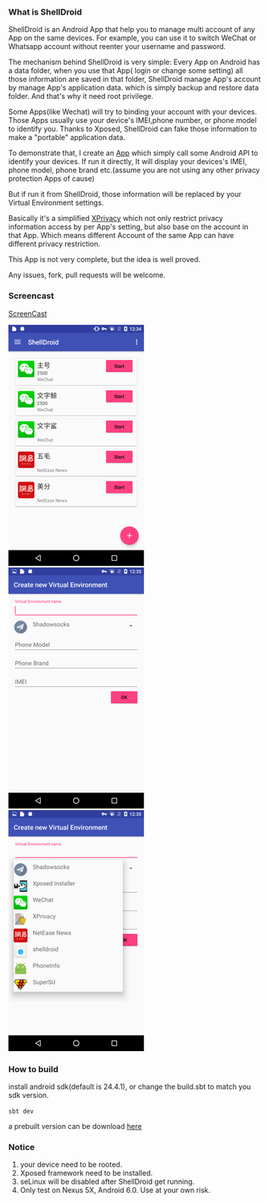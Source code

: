 ### What is ShellDroid

ShellDroid is an Android App that help you to manage multi account of any App on the same devices. For example, you can use it to switch WeChat or Whatsapp account without reenter your username and password.

The mechanism behind ShellDroid is very simple: Every App on Android has a data folder, when you use that App( login or change some setting) all those information are saved in that folder, ShellDroid manage App's account by manage App's application data. which is simply backup and restore data folder. And that's why it need root privilege.

Some Apps(like Wechat) will try to binding your account with your devices. Those Apps usually use your device's IMEI,phone number, or phone model to identify you. Thanks to Xposed, ShellDroid can fake those information to make a "portable" application data.

To demonstrate that, I create an [App](https://github.com/wuhx/phoneinfo) which simply call some Android API to identify your devices.  If run it directly, It will display your devices's IMEI, phone model, phone brand etc.(assume  you are not using any other privacy protection Apps of cause)

But if run it from ShellDroid, those information will be replaced by your Virtual Environment settings.

Basically it's a simplified [XPrivacy](https://github.com/M66B/XPrivacy) which not only restrict privacy information access by per App's setting, but also base on the account in that App.  Which means different Account of the same App can have different privacy restriction.

This App is not very complete, but the idea is well proved.

Any issues, fork, pull requests will be welcome.

### Screencast

[ScreenCast](screencast/record.mp4?raw=true)


![ScreenCast](screencast/main.png)
![ScreenCast](screencast/new.png)
![ScreenCast](screencast/new1.png)

### How to build

install android sdk(default is 24.4.1),  or change the build.sbt to match you sdk version.

`sbt dev`

a prebuilt version can be download [here](target/android/output/shelldroid-debug.apk?raw=true)

### Notice

1. your device need to be rooted.
2. Xposed framework need to be installed.
3. seLinux will be disabled after ShellDroid get running.
4. Only test on Nexus 5X, Android 6.0. Use at your own risk.
